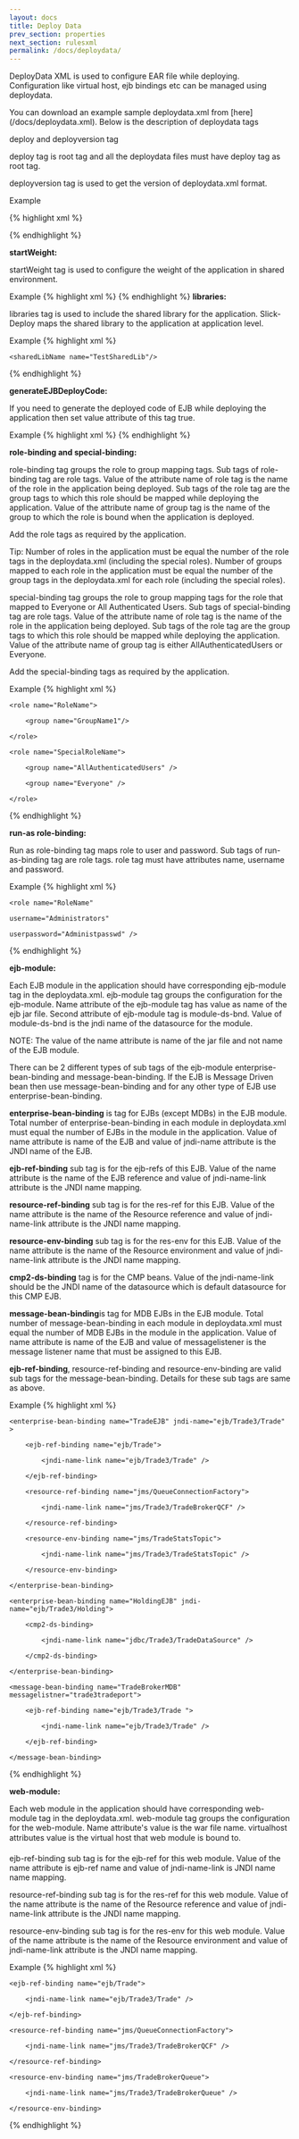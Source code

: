 ```yaml
---
layout: docs
title: Deploy Data
prev_section: properties
next_section: rulesxml
permalink: /docs/deploydata/
---
```


DeployData XML is used to configure EAR file while deploying. Configuration like virtual host, ejb bindings etc can be managed using deploydata.
 
You can download an example sample deploydata.xml from [here] (/docs/deploydata.xml).
Below is the description of deploydata tags

 deploy and deployversion tag

deploy tag is root tag and all the deploydata files must have deploy tag as root tag.

deployversion tag is used to get the version of deploydata.xml format. 

Example

{% highlight xml %}
<deploy>

<deployversion value="1.0.0" />

{% endhighlight %}

**startWeight:**

startWeight tag is used to configure the weight of the application in shared environment.

Example
{% highlight xml %}
<startingWeight value="1"/>
{% endhighlight %}
**libraries:**

libraries tag is used to include the shared library for the application. Slick-Deploy maps the shared library to the application at application level.

Example
{% highlight xml %}
<libraries>

    <sharedLibName name="TestSharedLib"/> 

</libraries>
{% endhighlight %}

**generateEJBDeployCode:**

If you need to generate the deployed code of EJB while deploying the application then set value attribute of this tag true.

Example
{% highlight xml %}
    <generateEJBDeployCode value="true"/> 
{% endhighlight %}

**role-binding and special-binding:**

role-binding tag groups the role to group mapping tags. Sub tags of role-binding tag are role tags. Value of the attribute name of role tag is the name of the role in the application being deployed. Sub tags of the role tag are the group tags to which this role should be mapped while deploying the application. Value of the attribute name of group tag is the name of the group to which the role is bound when the application is deployed.

Add the role tags as required by the application.

Tip: Number of roles in the application must be equal the number of the role tags in the deploydata.xml (including the special roles). Number of groups mapped to each role in the application must be equal the number of the group tags in the deploydata.xml for each role (including the special roles).

special-binding tag groups the role to group mapping tags for the role that mapped to Everyone or All Authenticated Users. Sub tags of special-binding tag are role tags. Value of the attribute name of role tag is the name of the role in the application being deployed. Sub tags of the role tag are the group tags to which this role should be mapped while deploying the application. Value of the attribute name of group tag is either AllAuthenticatedUsers or Everyone.

Add the special-binding tags as required by the application.

Example
{% highlight xml %}
<role-binding>

    <role name="RoleName"> 

        <group name="GroupName1"/>

    </role>

</role-binding>

<special-binding>

    <role name="SpecialRoleName">

        <group name="AllAuthenticatedUsers" />

        <group name="Everyone" />

    </role>

</special-binding>
{% endhighlight %}

**run-as role-binding:**

Run as role-binding tag maps role to user and password. Sub tags of run-as-binding tag are role tags. role tag must have attributes name, username and password.

Example
{% highlight xml %}
<run-as-binding>

    <role name="RoleName" 

    username="Administrators" 

    userpassword="Administpasswd" /> 

</run-as-binding>
{% endhighlight %}

**ejb-module:**

Each EJB module in the application should have corresponding ejb-module tag in the deploydata.xml. ejb-module tag groups the configuration for the ejb-module. Name attribute of the ejb-module tag has value as name of the ejb jar file. Second attribute of ejb-module tag is module-ds-bnd. Value of module-ds-bnd is the jndi name of the datasource for the module.

NOTE: The value of the name attribute is name of the jar file and not name of the EJB module.

There can be 2 different types of sub tags of the ejb-module enterprise-bean-binding and message-bean-binding. If the EJB is Message Driven bean then use message-bean-binding and for any other type of EJB use enterprise-bean-binding.

**enterprise-bean-binding** is tag for EJBs (except MDBs) in the EJB module. Total number of enterprise-bean-binding in each module in deploydata.xml must equal the number of EJBs in the module in the application. Value of name attribute is name of the EJB and value of jndi-name attribute is the JNDI name of the EJB.

**ejb-ref-binding** sub tag is for the ejb-refs of this EJB. Value of the name attribute is the name of the EJB reference and value of jndi-name-link attribute is the JNDI name mapping.

**resource-ref-binding** sub tag is for the res-ref for this EJB. Value of the name attribute is the name of the Resource reference and value of jndi-name-link attribute is the JNDI name mapping.

**resource-env-binding** sub tag is for the res-env for this EJB. Value of the name attribute is the name of the Resource environment and value of jndi-name-link attribute is the JNDI name mapping.

**cmp2-ds-binding** tag is for the CMP beans. Value of the jndi-name-link should be the JNDI name of the datasource which is default datasource for this CMP EJB.

**message-bean-binding**is tag for MDB EJBs in the EJB module. Total number of message-bean-binding in each module in deploydata.xml must equal the number of MDB EJBs in the module in the application. Value of name attribute is name of the EJB and value of messagelistener is the message listener name that must be assigned to this EJB.

**ejb-ref-binding**, resource-ref-binding and resource-env-binding are valid sub tags for the message-bean-binding. Details for these sub tags are same as above.

Example
{% highlight xml %}
<ejb-module name="trade3EJB.jar" module-ds-bnd="jdbc/Trade3/TradeDataSource">

    <enterprise-bean-binding name="TradeEJB" jndi-name="ejb/Trade3/Trade" >

        <ejb-ref-binding name="ejb/Trade">

            <jndi-name-link name="ejb/Trade3/Trade" />

        </ejb-ref-binding>

        <resource-ref-binding name="jms/QueueConnectionFactory">

            <jndi-name-link name="jms/Trade3/TradeBrokerQCF" />

        </resource-ref-binding>

        <resource-env-binding name="jms/TradeStatsTopic">

            <jndi-name-link name="jms/Trade3/TradeStatsTopic" />

        </resource-env-binding>

    </enterprise-bean-binding>

    <enterprise-bean-binding name="HoldingEJB" jndi-name="ejb/Trade3/Holding">

        <cmp2-ds-binding>

            <jndi-name-link name="jdbc/Trade3/TradeDataSource" />

        </cmp2-ds-binding>

    </enterprise-bean-binding>

    <message-bean-binding name="TradeBrokerMDB" messagelistner="trade3tradeport">

        <ejb-ref-binding name="ejb/Trade3/Trade ">

            <jndi-name-link name="ejb/Trade3/Trade" />

        </ejb-ref-binding>

    </message-bean-binding>

</ejb-module>
{% endhighlight %}

**web-module:**

Each web module in the application should have corresponding web-module tag in the deploydata.xml. web-module tag groups the configuration for the web-module. Name attribute's value is the war file name. virtualhost attributes value is the virtual host that web module is bound to.

ejb-ref-binding sub tag is for the ejb-ref for this web module. Value of the name attribute is ejb-ref name and value of jndi-name-link is JNDI name name mapping.

resource-ref-binding sub tag is for the res-ref for this web module. Value of the name attribute is the name of the Resource reference and value of jndi-name-link attribute is the JNDI name mapping.

resource-env-binding sub tag is for the res-env for this web module. Value of the name attribute is the name of the Resource environment and value of jndi-name-link attribute is the JNDI name mapping.

Example
{% highlight xml %}
<web-module name="trade3Web.war" virtualhost="www_host">

    <ejb-ref-binding name="ejb/Trade">

        <jndi-name-link name="ejb/Trade3/Trade" />

    </ejb-ref-binding>

    <resource-ref-binding name="jms/QueueConnectionFactory">

        <jndi-name-link name="jms/Trade3/TradeBrokerQCF" />

    </resource-ref-binding>

    <resource-env-binding name="jms/TradeBrokerQueue">

        <jndi-name-link name="jms/Trade3/TradeBrokerQueue" />

    </resource-env-binding>

</web-module>

<web-module name="soap.war" virtualhost="www_host">

</web-module>
{% endhighlight %}
